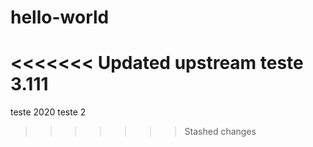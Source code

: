 # hello-world

<<<<<<< Updated upstream
teste 3.111
=======
teste 2020
teste 2
>>>>>>> Stashed changes
